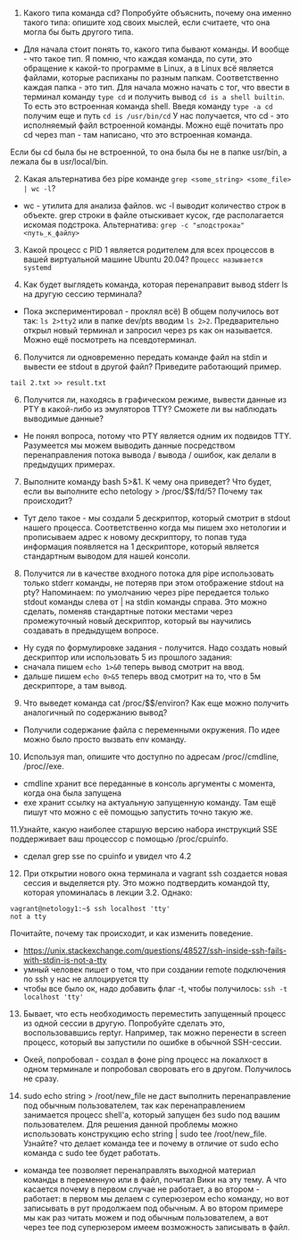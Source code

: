 1. Какого типа команда cd? Попробуйте объяснить, почему она именно такого типа: опишите ход своих мыслей, если считаете, что она могла бы быть другого типа.

- Для начала стоит понять то, какого типа бывают команды. И вообще - что такое тип. Я помню, что каждая команда, по сути, это обращение к какой-то
программе в Linux, а в Linux всё является файлами, которые распиханы по разным папкам. Соответственно каждая папка - это тип.
Для начала можно начать с тог, что ввести в терминал команду ```type cd``` и получить вывод ```cd is a shell builtin```.
То есть это встроенная команда shell. Введя команду ```type -a cd``` получим еще и путь ```cd is /usr/bin/cd```
У нас получается, что cd - это исполняемый файл встроенной команды. Можно ещё почитать про cd через man - там
написано, что это встроенная команда.

Если бы cd была бы не встроенной, то она была бы не в папке usr/bin, а лежала бы в usr/local/bin.

2. Какая альтернатива без pipe команде ```grep <some_string> <some_file> | wc -l```?

- wc - утилита для анализа файлов. wc -l выводит количество строк в объекте. grep строки в файле отыскивает кусок, 
где располагается искомая подстрока. Альтернатива: ```grep -c "≤подстрока≥" <путь_к_файлу>```

3. Какой процесс с PID 1 является родителем для всех процессов в вашей виртуальной машине Ubuntu 20.04?
```Процесс называется systemd```

4. Как будет выглядеть команда, которая перенаправит вывод stderr ls на другую сессию терминала?
- Пока экспериментировал - проклял всё) В общем получилось вот так: ```ls 2>tty2``` или в папке dev/pts
вводим ```ls 2>2```. Предварительно открыл новый терминал и запросил через ps как он называется. Можно ещё 
посмотреть на псевдотерминал.

6. Получится ли одновременно передать команде файл на stdin и вывести ее stdout в другой файл? 
Приведите работающий пример.

```tail 2.txt >> result.txt```

6. Получится ли, находясь в графическом режиме, вывести данные из PTY в какой-либо из эмуляторов TTY? 
Сможете ли вы наблюдать выводимые данные?
- Не понял вопроса, потому что PTY является одним их подвидов TTY. Разумеется мы можем выводить данные посредством 
перенаправления потока вывода / вывода / ошибок, как делали в предыдущих примерах.

7. Выполните команду bash 5>&1. К чему она приведет? Что будет, если вы выполните 
echo netology > /proc/$$/fd/5? Почему так происходит?

- Тут дело такое - мы создали 5 дескриптор, который смотрит в stdout нашего процесса. Соответственно когда мы пишем
эхо нетологии и прописываем адрес к новому дескриптору, то попав туда информация появляется на 1 дескрипторе, который
является стандартным выводом для нашей консоли.

8. Получится ли в качестве входного потока для pipe использовать только stderr команды, не потеряв при 
этом отображение stdout на pty?
Напоминаем: по умолчанию через pipe передается только stdout команды слева от | на stdin команды справа. 
Это можно сделать, поменяв стандартные потоки местами через промежуточный новый дескриптор, который вы научились
создавать в предыдущем вопросе.

- Ну судя по формулировке задания - получится. Надо создать новый дескриптор или использовать 5 из прошлого задания:
- сначала пишем ```echo 1>&0``` теперь вывод смотрит на ввод.
- дальше пишем ```echo 0>&5``` теперь ввод смотрит на то, что в 5м дескрипторе, а там вывод.

9. Что выведет команда cat /proc/$$/environ? Как еще можно получить аналогичный по содержанию вывод?

- Получили содержание файла с переменными окружения. По идее можно было просто вызвать env команду.

10. Используя man, опишите что доступно по адресам /proc/<PID>/cmdline, /proc/<PID>/exe.
- cmdline хранит все переданные в консоль аргументы с момента, когда она была запущена
- exe хранит ссылку на актуальную запущенную команду. Там ещё пишут что можно с её помощью запустить точно такую же.

11.Узнайте, какую наиболее старшую версию набора инструкций SSE поддерживает ваш процессор с помощью /proc/cpuinfo.

- сделал grep sse по cpuinfo и увидел что 4.2

12. При открытии нового окна терминала и vagrant ssh создается новая сессия и выделяется pty.
Это можно подтвердить командой tty, которая упоминалась в лекции 3.2.
Однако:
```
vagrant@netology1:~$ ssh localhost 'tty'
not a tty
```
Почитайте, почему так происходит, и как изменить поведение.
- https://unix.stackexchange.com/questions/48527/ssh-inside-ssh-fails-with-stdin-is-not-a-tty
- умный человек пишет о том, что при создании remote подключения по ssh у нас не аллоцируется tty
- чтобы все было ок, надо добавить флаг -t, чтобы получилось: ```ssh -t localhost 'tty'```

13. Бывает, что есть необходимость переместить запущенный процесс из одной сессии в другую. 
Попробуйте сделать это, воспользовавшись reptyr. Например, так можно перенести в screen процесс, 
который вы запустили по ошибке в обычной SSH-сессии.
- Окей, попробовал - создал в фоне ping процесс на локалхост в одном терминале и попробовал своровать его 
в другом. Получилось не сразу.
14. sudo echo string > /root/new_file не даст выполнить перенаправление под обычным пользователем, 
так как перенаправлением занимается процесс shell'а, который запущен без sudo под вашим пользователем. 
Для решения данной проблемы можно использовать конструкцию echo string | sudo tee /root/new_file. 
Узнайте? что делает команда tee и почему в отличие от sudo echo команда с sudo tee будет работать.
- команда tee позволяет перенаправлять выходной материал команды в переменную или в файл, почитал Вики на эту тему. А 
что касается почему в первом случае не работает, а во втором - работает: в первом мы делаем с суперюзером echo команду,
но вот записывать в рут продолжаем под обычным. А во втором примере мы как раз читать можем и под обычным пользователем,
а вот через tee под суперюзером имеем возможность записывать в файл.